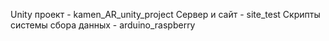 Unity проект - kamen_AR_unity_project
Сервер и сайт - site_test
Скрипты системы сбора данных - arduino_raspberry
